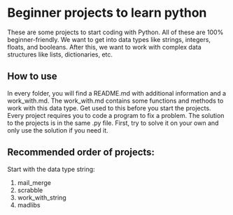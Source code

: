# Beginner projects to learn python
These are some projects to start coding with Python. All of these are 100% beginner-friendly.
We want to get into data types like strings, integers, floats, and booleans. After this, we want to work with complex data structures like lists, dictionaries, etc.
## How to use
In every folder, you will find a README.md with additional information and a work_with.md. The work_with.md contains some functions and methods to work with this data type. Get used to this before you start the projects. Every project requires you to code a program to fix a problem. The solution to the projects is in the same .py file. First, try to solve it on your own and only use the solution if you need it.
## Recommended order of projects:
Start with the data type string:
1. mail_merge
2. scrabble
3. work_with_string
4. madlibs
